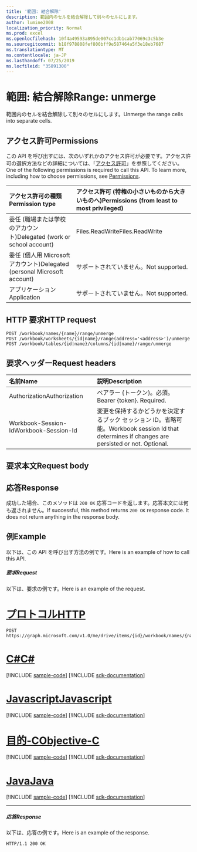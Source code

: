 ```yaml
---
title: '範囲: 結合解除'
description: 範囲内のセルを結合解除して別々のセルにします。
author: lumine2008
localization_priority: Normal
ms.prod: excel
ms.openlocfilehash: 10f4a49593a895de007cc1db1cab77069c3c5b3e
ms.sourcegitcommit: b18f978808fef800bff9e587464a5f3e18eb7687
ms.translationtype: MT
ms.contentlocale: ja-JP
ms.lasthandoff: 07/25/2019
ms.locfileid: "35891300"
---
```

# <a name="range-unmerge"></a><span data-ttu-id="a67b2-103">範囲: 結合解除</span><span class="sxs-lookup"><span data-stu-id="a67b2-103">Range: unmerge</span></span>

<span data-ttu-id="a67b2-104">範囲内のセルを結合解除して別々のセルにします。</span><span class="sxs-lookup"><span data-stu-id="a67b2-104">Unmerge the range cells into separate cells.</span></span>
## <a name="permissions"></a><span data-ttu-id="a67b2-105">アクセス許可</span><span class="sxs-lookup"><span data-stu-id="a67b2-105">Permissions</span></span>
<span data-ttu-id="a67b2-p101">この API を呼び出すには、次のいずれかのアクセス許可が必要です。アクセス許可の選択方法などの詳細については、「[アクセス許可](/graph/permissions-reference)」を参照してください。</span><span class="sxs-lookup"><span data-stu-id="a67b2-p101">One of the following permissions is required to call this API. To learn more, including how to choose permissions, see [Permissions](/graph/permissions-reference).</span></span>

|<span data-ttu-id="a67b2-108">アクセス許可の種類</span><span class="sxs-lookup"><span data-stu-id="a67b2-108">Permission type</span></span>      | <span data-ttu-id="a67b2-109">アクセス許可 (特権の小さいものから大きいものへ)</span><span class="sxs-lookup"><span data-stu-id="a67b2-109">Permissions (from least to most privileged)</span></span>              |
|:--------------------|:---------------------------------------------------------|
|<span data-ttu-id="a67b2-110">委任 (職場または学校のアカウント)</span><span class="sxs-lookup"><span data-stu-id="a67b2-110">Delegated (work or school account)</span></span> | <span data-ttu-id="a67b2-111">Files.ReadWrite</span><span class="sxs-lookup"><span data-stu-id="a67b2-111">Files.ReadWrite</span></span>    |
|<span data-ttu-id="a67b2-112">委任 (個人用 Microsoft アカウント)</span><span class="sxs-lookup"><span data-stu-id="a67b2-112">Delegated (personal Microsoft account)</span></span> | <span data-ttu-id="a67b2-113">サポートされていません。</span><span class="sxs-lookup"><span data-stu-id="a67b2-113">Not supported.</span></span>    |
|<span data-ttu-id="a67b2-114">アプリケーション</span><span class="sxs-lookup"><span data-stu-id="a67b2-114">Application</span></span> | <span data-ttu-id="a67b2-115">サポートされていません。</span><span class="sxs-lookup"><span data-stu-id="a67b2-115">Not supported.</span></span> |

## <a name="http-request"></a><span data-ttu-id="a67b2-116">HTTP 要求</span><span class="sxs-lookup"><span data-stu-id="a67b2-116">HTTP request</span></span>
<!-- { "blockType": "ignored" } -->
```http
POST /workbook/names/{name}/range/unmerge
POST /workbook/worksheets/{id|name}/range(address='<address>')/unmerge
POST /workbook/tables/{id|name}/columns/{id|name}/range/unmerge

```
## <a name="request-headers"></a><span data-ttu-id="a67b2-117">要求ヘッダー</span><span class="sxs-lookup"><span data-stu-id="a67b2-117">Request headers</span></span>
| <span data-ttu-id="a67b2-118">名前</span><span class="sxs-lookup"><span data-stu-id="a67b2-118">Name</span></span>       | <span data-ttu-id="a67b2-119">説明</span><span class="sxs-lookup"><span data-stu-id="a67b2-119">Description</span></span>|
|:---------------|:----------|
| <span data-ttu-id="a67b2-120">Authorization</span><span class="sxs-lookup"><span data-stu-id="a67b2-120">Authorization</span></span>  | <span data-ttu-id="a67b2-p102">ベアラー {トークン}。必須。</span><span class="sxs-lookup"><span data-stu-id="a67b2-p102">Bearer {token}. Required.</span></span> |
| <span data-ttu-id="a67b2-123">Workbook-Session-Id</span><span class="sxs-lookup"><span data-stu-id="a67b2-123">Workbook-Session-Id</span></span>  | <span data-ttu-id="a67b2-p103">変更を保持するかどうかを決定するブック セッション ID。省略可能。</span><span class="sxs-lookup"><span data-stu-id="a67b2-p103">Workbook session Id that determines if changes are persisted or not. Optional.</span></span>|

## <a name="request-body"></a><span data-ttu-id="a67b2-126">要求本文</span><span class="sxs-lookup"><span data-stu-id="a67b2-126">Request body</span></span>

## <a name="response"></a><span data-ttu-id="a67b2-127">応答</span><span class="sxs-lookup"><span data-stu-id="a67b2-127">Response</span></span>

<span data-ttu-id="a67b2-p104">成功した場合、このメソッドは `200 OK` 応答コードを返します。応答本文には何も返されません。</span><span class="sxs-lookup"><span data-stu-id="a67b2-p104">If successful, this method returns `200 OK` response code. It does not return anything in the response body.</span></span>

## <a name="example"></a><span data-ttu-id="a67b2-130">例</span><span class="sxs-lookup"><span data-stu-id="a67b2-130">Example</span></span>
<span data-ttu-id="a67b2-131">以下は、この API を呼び出す方法の例です。</span><span class="sxs-lookup"><span data-stu-id="a67b2-131">Here is an example of how to call this API.</span></span>
##### <a name="request"></a><span data-ttu-id="a67b2-132">要求</span><span class="sxs-lookup"><span data-stu-id="a67b2-132">Request</span></span>
<span data-ttu-id="a67b2-133">以下は、要求の例です。</span><span class="sxs-lookup"><span data-stu-id="a67b2-133">Here is an example of the request.</span></span>

# <a name="httptabhttp"></a>[<span data-ttu-id="a67b2-134">プロトコル</span><span class="sxs-lookup"><span data-stu-id="a67b2-134">HTTP</span></span>](#tab/http)
<!-- {
  "blockType": "request",
  "name": "range_unmerge"
}-->
```http
POST https://graph.microsoft.com/v1.0/me/drive/items/{id}/workbook/names/{name}/range/unmerge
```
# <a name="ctabcsharp"></a>[<span data-ttu-id="a67b2-135">C#</span><span class="sxs-lookup"><span data-stu-id="a67b2-135">C#</span></span>](#tab/csharp)
[!INCLUDE [sample-code](../includes/snippets/csharp/range-unmerge-csharp-snippets.md)]
[!INCLUDE [sdk-documentation](../includes/snippets/snippets-sdk-documentation-link.md)]

# <a name="javascripttabjavascript"></a>[<span data-ttu-id="a67b2-136">Javascript</span><span class="sxs-lookup"><span data-stu-id="a67b2-136">Javascript</span></span>](#tab/javascript)
[!INCLUDE [sample-code](../includes/snippets/javascript/range-unmerge-javascript-snippets.md)]
[!INCLUDE [sdk-documentation](../includes/snippets/snippets-sdk-documentation-link.md)]

# <a name="objective-ctabobjc"></a>[<span data-ttu-id="a67b2-137">目的-C</span><span class="sxs-lookup"><span data-stu-id="a67b2-137">Objective-C</span></span>](#tab/objc)
[!INCLUDE [sample-code](../includes/snippets/objc/range-unmerge-objc-snippets.md)]
[!INCLUDE [sdk-documentation](../includes/snippets/snippets-sdk-documentation-link.md)]

# <a name="javatabjava"></a>[<span data-ttu-id="a67b2-138">Java</span><span class="sxs-lookup"><span data-stu-id="a67b2-138">Java</span></span>](#tab/java)
[!INCLUDE [sample-code](../includes/snippets/java/range-unmerge-java-snippets.md)]
[!INCLUDE [sdk-documentation](../includes/snippets/snippets-sdk-documentation-link.md)]

---


##### <a name="response"></a><span data-ttu-id="a67b2-139">応答</span><span class="sxs-lookup"><span data-stu-id="a67b2-139">Response</span></span>
<span data-ttu-id="a67b2-140">以下は、応答の例です。</span><span class="sxs-lookup"><span data-stu-id="a67b2-140">Here is an example of the response.</span></span> 
<!-- {
  "blockType": "response",
  "truncated": true
} -->
```http
HTTP/1.1 200 OK
```

<!-- uuid: 8fcb5dbc-d5aa-4681-8e31-b001d5168d79
2015-10-25 14:57:30 UTC -->
<!-- {
  "type": "#page.annotation",
  "description": "Range: unmerge",
  "keywords": "",
  "section": "documentation",
  "tocPath": "",
  "suppressions": [
  ]
}-->
